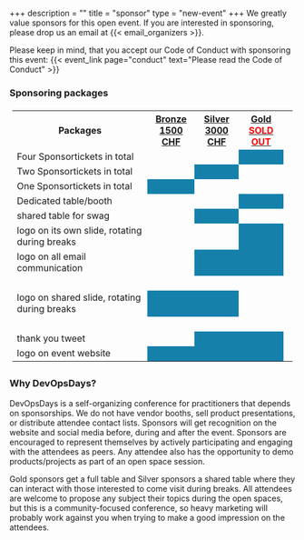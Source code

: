 +++
description = ""
title = "sponsor"
type = "new-event"
+++
We greatly value sponsors for this open event.  If you are interested in sponsoring, please drop us an email at {{< email_organizers >}}.

Please keep in mind, that you accept our Code of Conduct with sponsoring this event: {{< event_link page="conduct" text="Please read the Code of Conduct" >}}

### Sponsoring packages
<table border="0" width="100%" style="padding: 5px;">
  <tr>
    <th><b>Packages</b></th>
    <th><center><b><u>Bronze<br />1500 CHF</u></center></b></th>
    <th><center><b><u>Silver<br />3000 CHF</u></center></b></th>
    <th><center><b><u>Gold<br /><font color="red">SOLD OUT</font></u></center></b></th>
    <th></th>
  </tr>

  <tr>
    <td>Four Sponsortickets in total</td>
    <td>&nbsp;</td>
    <td>&nbsp;</td>
    <td bgcolor="#1581AB">&nbsp;</td>
  </tr>

  <tr>
    <td>Two Sponsortickets in total</td>
    <td>&nbsp;</td>
    <td bgcolor="#1581AB">&nbsp;</td>
    <td>&nbsp;</td>
  </tr>

  <tr>
    <td>One Sponsortickets in total</td>
    <td bgcolor="#1581AB">&nbsp;</td>
    <td>&nbsp;</td>
    <td>&nbsp;</td>
  </tr>

  <tr>
    <td>Dedicated table/booth</td>
    <td>&nbsp;</td>
    <td>&nbsp;</td>
    <td bgcolor="#1581AB">&nbsp;</td>
  </tr>

  <tr>
    <td>shared table for swag</td>
    <td>&nbsp;</td>
    <td bgcolor="#1581AB">&nbsp;</td>
    <td>&nbsp;</td>
  </tr>

  <tr>
    <td>logo on its own slide, rotating during breaks</td>
    <td>&nbsp;</td>
    <td>&nbsp;</td>
    <td bgcolor="#1581AB">&nbsp;</td>
  </tr>

  <tr>
    <td>logo on all email communication</td>
    <td>&nbsp;</td>
    <td bgcolor="#1581AB">&nbsp;</td>
    <td bgcolor="#1581AB">&nbsp;</td>
  </tr>

  <tr>
    <td>&nbsp;</td>
    <td>&nbsp;</td>
    <td>&nbsp;</td>
    <td>&nbsp;</td>
  </tr>

  <tr>
    <td>logo on shared slide, rotating during breaks</td>
    <td bgcolor="#1581AB">&nbsp;</td>
    <td bgcolor="#1581AB">&nbsp;</td>
    <td>&nbsp;</td>
  </tr>

  <tr>
    <td>&nbsp;</td>
    <td>&nbsp;</td>
    <td>&nbsp;</td>
    <td>&nbsp;</td>
  </tr>

  <tr>
    <td>thank you tweet</td>
    <td>&nbsp;</td>
    <td bgcolor="#1581AB">&nbsp;</td>
    <td bgcolor="#1581AB">&nbsp;</td>
  </tr>

  <tr>
    <td>logo on event website</td>
    <td bgcolor="#1581AB">&nbsp;</td>
    <td bgcolor="#1581AB">&nbsp;</td>
    <td bgcolor="#1581AB">&nbsp;</td>
  </tr>
</table>

### Why DevOpsDays?

DevOpsDays is a self-organizing conference for practitioners that depends on sponsorships. We do not have vendor booths, sell product presentations, or distribute attendee contact lists. Sponsors will get recognition on the website and social media before, during and after the event. Sponsors are encouraged to represent themselves by actively participating and engaging with the attendees as peers. Any attendee also has the opportunity to demo products/projects as part of an open space session.


Gold sponsors get a full table and Silver sponsors a shared table where they can interact with those interested to come visit during breaks. All attendees are welcome to propose any subject their topics during the open spaces, but this is a community-focused conference, so heavy marketing will probably work against you when trying to make a good impression on the attendees.